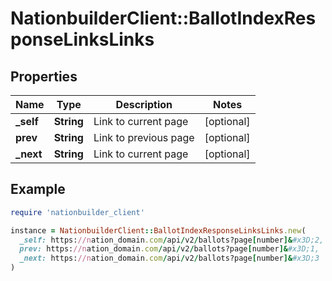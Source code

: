 # NationbuilderClient::BallotIndexResponseLinksLinks

## Properties

| Name | Type | Description | Notes |
| ---- | ---- | ----------- | ----- |
| **_self** | **String** | Link to current page | [optional] |
| **prev** | **String** | Link to previous page | [optional] |
| **_next** | **String** | Link to current page | [optional] |

## Example

```ruby
require 'nationbuilder_client'

instance = NationbuilderClient::BallotIndexResponseLinksLinks.new(
  _self: https://nation_domain.com/api/v2/ballots?page[number]&#x3D;2,
  prev: https://nation_domain.com/api/v2/ballots?page[number]&#x3D;1,
  _next: https://nation_domain.com/api/v2/ballots?page[number]&#x3D;3
)
```

